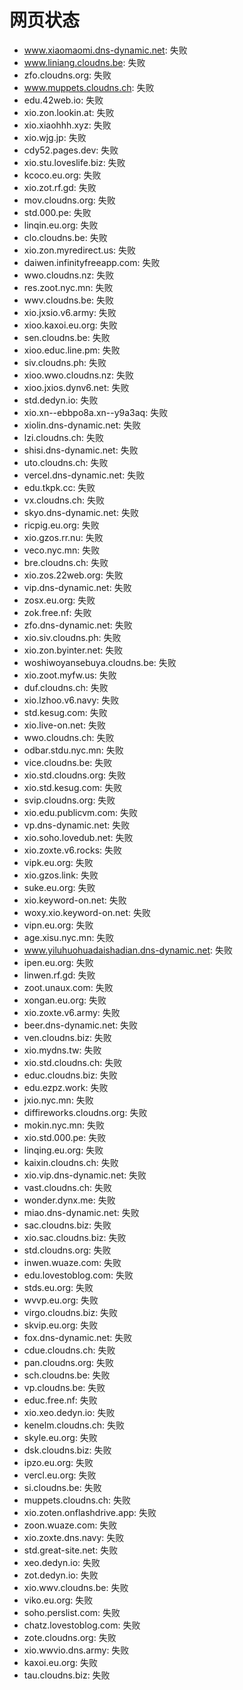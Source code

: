 # 网页状态
- www.xiaomaomi.dns-dynamic.net: 失败
- www.liniang.cloudns.be: 失败
- zfo.cloudns.org: 失败
- www.muppets.cloudns.ch: 失败
- edu.42web.io: 失败
- xio.zon.lookin.at: 失败
- xio.xiaohhh.xyz: 失败
- xio.wjg.jp: 失败
- cdy52.pages.dev: 失败
- xio.stu.loveslife.biz: 失败
- kcoco.eu.org: 失败
- xio.zot.rf.gd: 失败
- mov.cloudns.org: 失败
- std.000.pe: 失败
- linqin.eu.org: 失败
- clo.cloudns.be: 失败
- xio.zon.myredirect.us: 失败
- daiwen.infinityfreeapp.com: 失败
- wwo.cloudns.nz: 失败
- res.zoot.nyc.mn: 失败
- wwv.cloudns.be: 失败
- xio.jxsio.v6.army: 失败
- xioo.kaxoi.eu.org: 失败
- sen.cloudns.be: 失败
- xioo.educ.line.pm: 失败
- siv.cloudns.ph: 失败
- xioo.wwo.cloudns.nz: 失败
- xioo.jxios.dynv6.net: 失败
- std.dedyn.io: 失败
- xio.xn--ebbpo8a.xn--y9a3aq: 失败
- xiolin.dns-dynamic.net: 失败
- lzi.cloudns.ch: 失败
- shisi.dns-dynamic.net: 失败
- uto.cloudns.ch: 失败
- vercel.dns-dynamic.net: 失败
- edu.tkpk.cc: 失败
- vx.cloudns.ch: 失败
- skyo.dns-dynamic.net: 失败
- ricpig.eu.org: 失败
- xio.gzos.rr.nu: 失败
- veco.nyc.mn: 失败
- bre.cloudns.ch: 失败
- xio.zos.22web.org: 失败
- vip.dns-dynamic.net: 失败
- zosx.eu.org: 失败
- zok.free.nf: 失败
- zfo.dns-dynamic.net: 失败
- xio.siv.cloudns.ph: 失败
- xio.zon.byinter.net: 失败
- woshiwoyansebuya.cloudns.be: 失败
- xio.zoot.myfw.us: 失败
- duf.cloudns.ch: 失败
- xio.lzhoo.v6.navy: 失败
- std.kesug.com: 失败
- xio.live-on.net: 失败
- wwo.cloudns.ch: 失败
- odbar.stdu.nyc.mn: 失败
- vice.cloudns.be: 失败
- xio.std.cloudns.org: 失败
- xio.std.kesug.com: 失败
- svip.cloudns.org: 失败
- xio.edu.publicvm.com: 失败
- vp.dns-dynamic.net: 失败
- xio.soho.lovedub.net: 失败
- xio.zoxte.v6.rocks: 失败
- vipk.eu.org: 失败
- xio.gzos.link: 失败
- suke.eu.org: 失败
- xio.keyword-on.net: 失败
- woxy.xio.keyword-on.net: 失败
- vipn.eu.org: 失败
- age.xisu.nyc.mn: 失败
- www.yiluhuohuadaishadian.dns-dynamic.net: 失败
- ipen.eu.org: 失败
- linwen.rf.gd: 失败
- zoot.unaux.com: 失败
- xongan.eu.org: 失败
- xio.zoxte.v6.army: 失败
- beer.dns-dynamic.net: 失败
- ven.cloudns.biz: 失败
- xio.mydns.tw: 失败
- xio.std.cloudns.ch: 失败
- educ.cloudns.biz: 失败
- edu.ezpz.work: 失败
- jxio.nyc.mn: 失败
- diffireworks.cloudns.org: 失败
- mokin.nyc.mn: 失败
- xio.std.000.pe: 失败
- linqing.eu.org: 失败
- kaixin.cloudns.ch: 失败
- xio.vip.dns-dynamic.net: 失败
- vast.cloudns.ch: 失败
- wonder.dynx.me: 失败
- miao.dns-dynamic.net: 失败
- sac.cloudns.biz: 失败
- xio.sac.cloudns.biz: 失败
- std.cloudns.org: 失败
- inwen.wuaze.com: 失败
- edu.lovestoblog.com: 失败
- stds.eu.org: 失败
- wvvp.eu.org: 失败
- virgo.cloudns.biz: 失败
- skvip.eu.org: 失败
- fox.dns-dynamic.net: 失败
- cdue.cloudns.ch: 失败
- pan.cloudns.org: 失败
- sch.cloudns.be: 失败
- vp.cloudns.be: 失败
- educ.free.nf: 失败
- xio.xeo.dedyn.io: 失败
- kenelm.cloudns.ch: 失败
- skyle.eu.org: 失败
- dsk.cloudns.biz: 失败
- ipzo.eu.org: 失败
- vercl.eu.org: 失败
- si.cloudns.be: 失败
- muppets.cloudns.ch: 失败
- xio.zoten.onflashdrive.app: 失败
- zoon.wuaze.com: 失败
- xio.zoxte.dns.navy: 失败
- std.great-site.net: 失败
- xeo.dedyn.io: 失败
- zot.dedyn.io: 失败
- xio.wwv.cloudns.be: 失败
- viko.eu.org: 失败
- soho.perslist.com: 失败
- chatz.lovestoblog.com: 失败
- zote.cloudns.org: 失败
- xio.wwvio.dns.army: 失败
- kaxoi.eu.org: 失败
- tau.cloudns.biz: 失败
